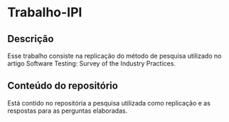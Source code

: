 # Trabalho-IPI

## Descrição

Esse trabalho consiste na replicação do método de pesquisa utilizado no artigo Software Testing: Survey of the Industry Practices.

## Conteúdo do repositório

Está contido no repositória a pesquisa utilizada como replicação e as respostas para as perguntas elaboradas.

